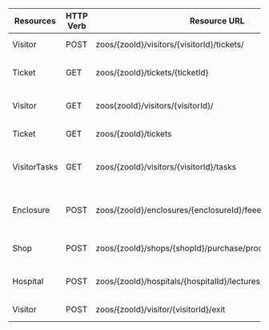 |Resources   |HTTP Verb|Resource URL                                                  |Use Case                              |
|------------|---------|--------------------------------------------------------------|--------------------------------------|
|Visitor     |POST     |zoos/{zooId}/visitors/{visitorId}/tickets/                    |Buy a ticket                          |
|Ticket      |GET      |zoos/{zooId}/tickets/{ticketId}                               |Get a specific ticket                 |
|Visitor     |GET      |zoos{zooId}/visitors/{visitorId}/                             |Get a specific visitor                |
|Ticket      |GET      |zoos/{zooId}/tickets                                          |List all tickets                      |
|VisitorTasks|GET      |zoos/{zooId}/visitors/{visitorId}/tasks                       |Get visitor's available tasks         |
|Enclosure   |POST     |zoos/{zooId}/enclosures/{enclosureId}/feeed/animals/{animalid}|Feed an animal on a specific enclosure|
|Shop        |POST     |zoos/{zooId}/shops/{shopId}/purchase/products/{productId}     |Make a purchase in a shop             |
|Hospital    |POST     |zoos/{zooId}/hospitals/{hospitaIId}/lectures/                 |Attend a science lecture              |
|Visitor     |POST     |zoos/{zooId}/visitor/{visitorId}/exit                         |Leave the zoo                         |
